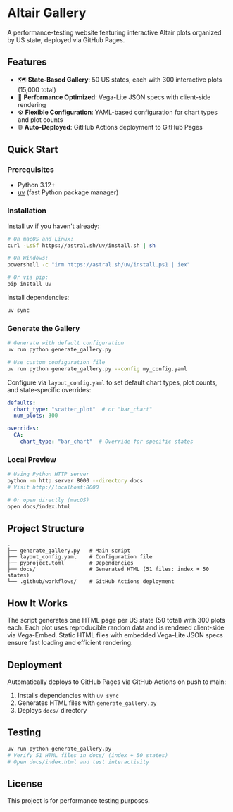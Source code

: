 # Altair Gallery

A performance-testing website featuring interactive Altair plots organized by US state, deployed via GitHub Pages.

## Features

- 🗺️ **State-Based Gallery**: 50 US states, each with 300 interactive plots (15,000 total)
- 🚀 **Performance Optimized**: Vega-Lite JSON specs with client-side rendering
- ⚙️ **Flexible Configuration**: YAML-based configuration for chart types and plot counts
- 🌐 **Auto-Deployed**: GitHub Actions deployment to GitHub Pages

## Quick Start

### Prerequisites

- Python 3.12+
- [uv](https://github.com/astral-sh/uv) (fast Python package manager)

### Installation

Install uv if you haven't already:

```bash
# On macOS and Linux:
curl -LsSf https://astral.sh/uv/install.sh | sh

# On Windows:
powershell -c "irm https://astral.sh/uv/install.ps1 | iex"

# Or via pip:
pip install uv
```

Install dependencies:

```bash
uv sync
```

### Generate the Gallery

```bash
# Generate with default configuration
uv run python generate_gallery.py

# Use custom configuration file
uv run python generate_gallery.py --config my_config.yaml
```

Configure via `layout_config.yaml` to set default chart types, plot counts, and state-specific overrides:

```yaml
defaults:
  chart_type: "scatter_plot"  # or "bar_chart"
  num_plots: 300

overrides:
  CA:
    chart_type: "bar_chart"  # Override for specific states
```

### Local Preview

```bash
# Using Python HTTP server
python -m http.server 8000 --directory docs
# Visit http://localhost:8000

# Or open directly (macOS)
open docs/index.html
```

## Project Structure

```
.
├── generate_gallery.py   # Main script
├── layout_config.yaml    # Configuration file
├── pyproject.toml        # Dependencies
├── docs/                 # Generated HTML (51 files: index + 50 states)
└── .github/workflows/    # GitHub Actions deployment
```

## How It Works

The script generates one HTML page per US state (50 total) with 300 plots each. Each plot uses reproducible random data and is rendered client-side via Vega-Embed. Static HTML files with embedded Vega-Lite JSON specs ensure fast loading and efficient rendering.

## Deployment

Automatically deploys to GitHub Pages via GitHub Actions on push to main:
1. Installs dependencies with `uv sync`
2. Generates HTML files with `generate_gallery.py`
3. Deploys `docs/` directory

## Testing

```bash
uv run python generate_gallery.py
# Verify 51 HTML files in docs/ (index + 50 states)
# Open docs/index.html and test interactivity
```

## License

This project is for performance testing purposes.
